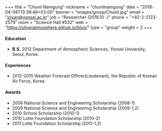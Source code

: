 +++
title = "Chunil Namgung"
nickname = "chunilnamgung"
date = "2018-04-08T13:39:46+02:00"
banner = "images/group/Chunil.jpg"
email = "silvan@yonsei.ac.kr"
job = "Researcher (2018.10 -)"
phone = "+82-2-2123-2579"
room = "Science Hall #532"
web = "https://silvanatmosphere.github.io/blog/"
type = "group"
weight = 2
+++

#### Education
+ **B.S.** 2012 Department of Atmospheric Sciences, Yonsei University, Seoul, Korea

#### Experiences
+ 2012-2015 Weather Forecast Officer(Lieutenant), the Republic of Korean Air Force, Korea

#### Awards
+ 2008 National Science and Engineering Scholarship (2008-1)
+ 2009 National Science and Engineering Scholarship (2009-1,2)
+ 2010 School Scholarship (2010-1)
+ 2010 Lotte Foundation Scholarship (2010-2)
+ 2011 Lotte Foundation Scholarship (2011-1,2)
